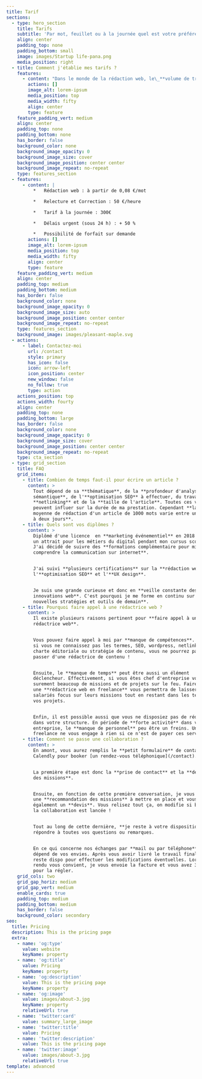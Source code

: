 ```yaml
---
title: Tarif
sections:
  - type: hero_section
    title: Tarifs
    subtitle: 'Par mot, feuillet ou à la journée quel est votre préférence ?'
    align: center
    padding_top: none
    padding_bottom: small
    image: images/Startup life-pana.png
    media_position: right
  - title: Comment j'établie mes tarifs ?
    features:
      - content: "Dans le monde de la rédaction web, le\_**volume de travail**,\_la **veille** à effectuer, les\_**outils** et **techniques** de rédaction\_de contenu nécessaires ainsi que les\_**délais de réalisation**\_varient beaucoup.\_Pour cela, il est difficile de s'arrêter sur un seul et unique tarif conforme à toutes les demandes.\n\nMes tarifs sont donc passible **d’évoluer** en fonction de la demande, de sa complexité, de son volume ou encore du délai à respecter.\n\nLe **référencement naturel** et **l’optimisation\_SEO** sont aux coeur de tous mes\_contenus. Néanmoins, mon but est avant tout de\_satisfaire l’intérêt\_des lecteurs et ces besoins d’informations avec des textes simples et plaisant à lire.\n\nN'hésitez pas à faire appel à mes services de\_**rédactrice web**, quelque soit votre projet.\n\nJe serais ravie **d'échanger** avec vous.\n\n"
        actions: []
        image_alt: lorem-ipsum
        media_position: top
        media_width: fifty
        align: center
        type: feature
    feature_padding_vert: medium
    align: center
    padding_top: none
    padding_bottom: none
    has_border: false
    background_color: none
    background_image_opacity: 0
    background_image_size: cover
    background_image_position: center center
    background_image_repeat: no-repeat
    type: features_section
  - features:
      - content: |
          *   Rédaction web : à partir de 0,08 €/mot

          *   Relecture et Correction : 50 €/heure

          *   Tarif à la journée : 300€

          *   Délais urgent (sous 24 h) : + 50 %

          *   Possibilité de forfait sur demande
        actions: []
        image_alt: lorem-ipsum
        media_position: top
        media_width: fifty
        align: center
        type: feature
    feature_padding_vert: medium
    align: center
    padding_top: medium
    padding_bottom: medium
    has_border: false
    background_color: none
    background_image_opacity: 0
    background_image_size: auto
    background_image_position: center center
    background_image_repeat: no-repeat
    type: features_section
    background_image: images/pleasant-maple.svg
  - actions:
      - label: Contactez-moi
        url: /contact
        style: primary
        has_icon: false
        icon: arrow-left
        icon_position: center
        new_window: false
        no_follow: true
        type: action
    actions_position: top
    actions_width: fourty
    align: center
    padding_top: none
    padding_bottom: large
    has_border: false
    background_color: none
    background_image_opacity: 0
    background_image_size: cover
    background_image_position: center center
    background_image_repeat: no-repeat
    type: cta_section
  - type: grid_section
    title: FAQ
    grid_items:
      - title: Combien de temps faut-il pour écrire un article ?
        content: >
          Tout dépend de sa **thématique**, de la **profondeur d'analyse
          sémantique**, de l'**optimisation SEO** à effectuer, du travail de
          **netlinking** et de la **taille de l'article**. Toutes ces variable
          peuvent influer sur la durée de ma prestation. Cependant **la durée
          moyenne de rédaction d'un article de 1000 mots varie entre une matinée
          à deux jours**.
      - title: Quels sont vos diplômes ?
        content: >
          Diplômé d'une licence  en **marketing événementiel** en 2018 et ayant
          un attrait pour les métiers du digital pendant mon cursus scolaire.
          J'ai décidé de suivre des **formations complémentaire pour mieux
          comprendre la communication sur internet**.


          J'ai suivi **plusieurs certifications** sur la **rédaction web**,
          l'**optimisation SEO** et l'**UX design**.


          Je suis une grande curieuse et donc en **veille constante des
          innovations web**. C'est pourquoi je me forme en continu sur **les
          nouvelles stratégies et outils de demain**.
      - title: Pourquoi faire appel à une rédactrice web ?
        content: >
          Il existe plusieurs raisons pertinent pour **faire appel à une
          rédactrice web**.


          Vous pouvez faire appel à moi par **manque de compétences**. En effet,
          si vous ne connaissez pas les termes, SEO, wordpress, netlinking,
          charte éditoriale ou stratégie de contenu, vous ne pourrez pas vous
          passer d'une rédactrice de contenu !


          Ensuite, le **manque de temps** peut être aussi un élément
          déclencheur. Effectivement, si vous êtes chef d'entreprise vous avez
          surement beaucoup de missions et de projets sur le feu. Faire appel à
          une **rédactrice web en freelance** vous permettra de laisser vos
          salariés focus sur leurs missions tout en restant dans les temps de
          vos projets.


          Enfin, il est possible aussi que vous ne disposiez pas de rédacteur
          dans votre structure. En période de **forte activité** dans votre
          entreprise, le **manque de personnel** peu être un freins. Un
          freelance ne vous engage à rien si ce n'est de payer ces services.
      - title: Comment se passe une collaboration ?
        content: >
          En amont, vous aurez remplis le **petit formulaire** de contact
          Calendly pour booker [un rendez-vous téléphonique](/contact).


          La première étape est donc la **prise de contact** et la **définition
          des missions**. 


          Ensuite, en fonction de cette première conversation, je vous envois
          une **recommandation des missions** à mettre en place et vous joins
          également un **devis**. Vous relisez tout ça, on modifie si besoin et
          la collaboration est lancée !


          Tout au long de cette dernière, **je reste à votre disposition** pour
          répondre à toutes vos questions ou remarques.


          En ce qui concerne nos échanges par **mail ou par téléphone**, cela
          dépend de vos envies. Après vous avoir livré le travail final, je
          reste dispo pour effectuer les modifications éventuelles. Lorsque le
          rendu vous convient, je vous envoie la facture et vous avez 30 jours
          pour la régler.
    grid_cols: two
    grid_gap_horiz: medium
    grid_gap_vert: medium
    enable_cards: true
    padding_top: medium
    padding_bottom: medium
    has_border: false
    background_color: secondary
seo:
  title: Pricing
  description: This is the pricing page
  extra:
    - name: 'og:type'
      value: website
      keyName: property
    - name: 'og:title'
      value: Pricing
      keyName: property
    - name: 'og:description'
      value: This is the pricing page
      keyName: property
    - name: 'og:image'
      value: images/about-3.jpg
      keyName: property
      relativeUrl: true
    - name: 'twitter:card'
      value: summary_large_image
    - name: 'twitter:title'
      value: Pricing
    - name: 'twitter:description'
      value: This is the pricing page
    - name: 'twitter:image'
      value: images/about-3.jpg
      relativeUrl: true
template: advanced
---
```

